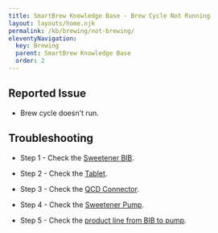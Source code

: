 ```yaml
---
title: SmartBrew Knowledge Base - Brew Cycle Not Running
layout: layouts/home.njk
permalink: /kb/brewing/not-brewing/
eleventyNavigation:
  key: Brewing
  parent: SmartBrew Knowledge Base
  order: 2
---
```

## Reported Issue

- Brew cycle doesn't run.

## Troubleshooting

- Step 1 - Check the [Sweetener BIB](/kb/brewing/check-bib/).

- Step 2 - Check the [Tablet](/kb/brewing/check-tablet-not-brewing/).

- Step 3 - Check the [QCD Connector](/kb/brewing/check-qcd/).

- Step 4 - Check the [Sweetener Pump](/kb/brewing/check-sweetener-pump/).

- Step 5 - Check the [product line from BIB to pump](/kb/brewing/check-sweetener-tube/).
